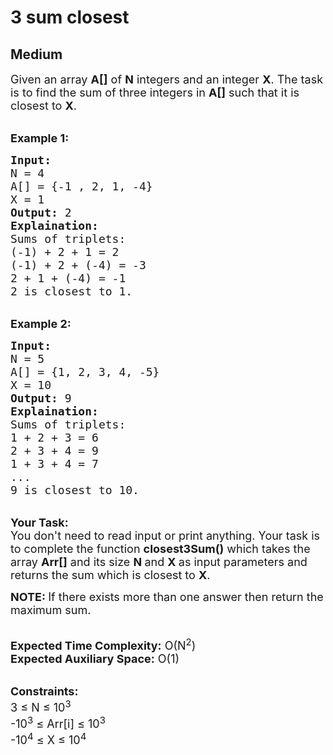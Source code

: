 # 3 sum closest
## Medium
<div class="problems_problem_content__Xm_eO"><p><span style="font-size: 18px;">Given an array <strong>A[]</strong>&nbsp;of&nbsp;<strong>N</strong>&nbsp;integers and an integer&nbsp;<strong>X</strong>.&nbsp;The task is to find the sum of three integers in <strong>A[]</strong>&nbsp;such that it is closest to&nbsp;<strong>X</strong>.</span></p>
<p><br><span style="font-size: 18px;"><strong>Example 1:</strong></span></p>
<pre><span style="font-size: 18px;"><strong>Input:</strong>
N = 4
A[] = {-1 , 2, 1, -4}
X = 1
<strong>Output:</strong> 2
<strong>Explaination:</strong> 
Sums of triplets:
(-1) + 2 + 1 = 2
(-1) + 2 + (-4) = -3
2 + 1 + (-4) = -1
2 is closest to 1.</span></pre>
<p><br><span style="font-size: 18px;"><strong>Example 2:</strong></span></p>
<pre><span style="font-size: 18px;"><strong>Input:</strong>
N = 5
A[] = {1, 2, 3, 4, -5}
X = 10
<strong>Output:</strong> 9
<strong>Explaination:</strong> 
Sums of triplets:
1 + 2 + 3 = 6
2 + 3 + 4 = 9
1 + 3 + 4 = 7
...
9 is closest to 10.</span></pre>
<p><br><span style="font-size: 18px;"><strong>Your Task:</strong><br>You don't need to read input or print anything. Your task is to complete the function&nbsp;<strong>closest3Sum()</strong>&nbsp;which takes the array <strong>Arr[]</strong> and its size <strong>N </strong>and <strong>X&nbsp;</strong>as input parameters&nbsp;and returns the sum which is closest to&nbsp;<strong>X</strong>.</span></p>
<p><span style="font-size: 18px;"><strong>NOTE:&nbsp;</strong>If there exists more than one answer then return the maximum sum.</span></p>
<p><br><span style="font-size: 18px;"><strong>Expected Time Complexity:</strong> O(N<sup>2</sup>)<br><strong>Expected Auxiliary Space:</strong> O(1)</span></p>
<p><br><span style="font-size: 18px;"><strong>Constraints:</strong><br>3 ≤ N ≤ 10<sup>3</sup><br>-10<sup>3</sup> ≤ Arr[i]&nbsp;≤ 10<sup>3</sup><br>-10<sup>4</sup> ≤ X&nbsp;≤ 10<sup>4</sup></span></p></div>